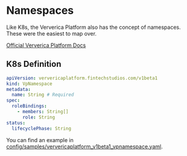 # Namespaces

Like K8s, the Ververica Platform also has the concept of namespaces.
These were the easiest to map over.

[Official Ververica Platform Docs](https://docs.ververica.com/administration/namespaces.html)


## K8s Definition

```yaml
apiVersion: ververicaplatform.fintechstudios.com/v1beta1
kind: VpNamespace
metadata:
  name: String # Required
spec:
  roleBindings:
    - members: String[]
      role: String
status:
  lifecyclePhase: String
```

You can find an example in [config/samples/ververicaplatform_v1beta1_vpnamespace.yaml](../../config/samples/ververicaplatform_v1beta1_vpnamespace.yaml).

